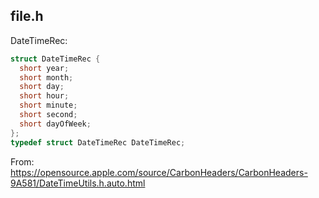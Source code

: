 ## file.h

DateTimeRec:

```c
struct DateTimeRec {
  short year;
  short month;
  short day;
  short hour;
  short minute;
  short second;
  short dayOfWeek;
};
typedef struct DateTimeRec DateTimeRec;
```

From: https://opensource.apple.com/source/CarbonHeaders/CarbonHeaders-9A581/DateTimeUtils.h.auto.html
